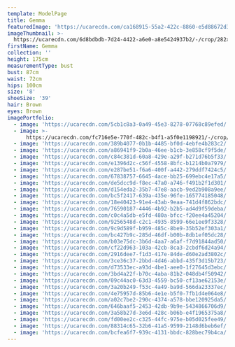 ```yaml
---
template: ModelPage
title: Gemma
featuredImage: 'https://ucarecdn.com/ca168915-55a2-422c-8860-e5d88672d396/'
imageThumbnail: >-
  https://ucarecdn.com/6d8bdbdb-7d24-4422-a6e0-a8e5424937b2/-/crop/282x362/129,17/-/preview/
firstName: Gemma
collection: ''
height: 175cm
measurementType: bust
bust: 87cm
waist: 72cm
hips: 100cm
size: '8'
shoeSize: '39'
hair: Brown
eyes: Brown
imagePortfolio:
  - image: 'https://ucarecdn.com/5cb1c8a3-0a49-45e3-8278-07768c89efed/'
  - image: >-
      https://ucarecdn.com/fc716e5e-770f-482c-b4f1-a5f0e1198921/-/crop/402x400/283,0/-/preview/
  - image: 'https://ucarecdn.com/389b4077-0b1b-4485-bf0d-4ebfe4b283c2/'
  - image: 'https://ucarecdn.com/a86941f9-2b0a-46ee-b1cb-3e858cf9f5de/'
  - image: 'https://ucarecdn.com/c84c381d-60a8-429e-a29f-b271d76b5f33/'
  - image: 'https://ucarecdn.com/e1396d2c-c56f-4558-8bfc-b1214b0a7979/'
  - image: 'https://ucarecdn.com/e287be51-f6a6-400f-a442-279ddf7424c5/'
  - image: 'https://ucarecdn.com/67838757-6645-4ace-bb25-699ebc4e17a5/'
  - image: 'https://ucarecdn.com/de5dcc9d-f8ec-47a0-a746-f491b2f1d301/'
  - image: 'https://ucarecdn.com/d154eda2-35b7-47e8-aacb-9ed2b908a9ee/'
  - image: 'https://ucarecdn.com/bc5f2417-639a-435e-96fe-165774185048/'
  - image: 'https://ucarecdn.com/18e40423-91e4-43ab-9eaa-741d4f862bdc/'
  - image: 'https://ucarecdn.com/76590187-4446-4b92-b2b5-ad4d9f59deba/'
  - image: 'https://ucarecdn.com/c0c4a5db-e5fd-480a-bfcc-f20ee4a45204/'
  - image: 'https://ucarecdn.com/9256548d-c2c1-4935-8599-66e1ee9f3328/'
  - image: 'https://ucarecdn.com/9c9d589f-b959-485c-8be9-35b52ef303a1/'
  - image: 'https://ucarecdn.com/bc427b9c-285d-46df-b00b-8db1ef05dc28/'
  - image: 'https://ucarecdn.com/b03e75dc-3b6d-4aa7-a6af-f7d91844ad50/'
  - image: 'https://ucarecdn.com/cf22d963-103a-42cb-8ca3-2cbdf6d24a94/'
  - image: 'https://ucarecdn.com/2916dee7-f1d3-417e-84de-d60e2ad3802c/'
  - image: 'https://ucarecdn.com/3ce36c37-2bbd-4d46-abbd-435f3d15b723/'
  - image: 'https://ucarecdn.com/d73533ec-a93d-4be1-aee0-1f27645d3ebc/'
  - image: 'https://ucarecdn.com/3bd4a22f-b70c-4aba-81b2-048db4f50942/'
  - image: 'https://ucarecdn.com/09c44ac0-63d3-4559-bc50-cf13ae62153e/'
  - image: 'https://ucarecdn.com/3a20b249-f53c-4a49-ba9d-566da23337ec/'
  - image: 'https://ucarecdn.com/4e75957d-85b6-4e1e-b5f0-7fb1d4e064e8/'
  - image: 'https://ucarecdn.com/a02c7be2-290c-4374-a578-bbe120925da5/'
  - image: 'https://ucarecdn.com/646baaf5-2453-42db-9b9e-5434866706d9/'
  - image: 'https://ucarecdn.com/3a58b27d-3e6d-428c-b06b-e4f1965375a8/'
  - image: 'https://ucarecdn.com/fd00ee2c-c325-44fc-975e-b05d025fee49/'
  - image: 'https://ucarecdn.com/88314c65-32b6-41a5-9599-2148d6beb6ef/'
  - image: 'https://ucarecdn.com/bcfea6f7-939c-4131-bbdc-828bec79b4ca/'
---
```



